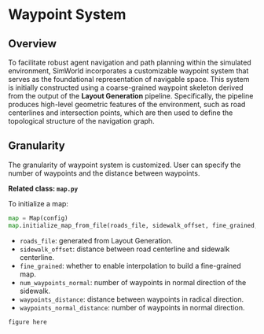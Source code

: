 # Waypoint System

## Overview
To facilitate robust agent navigation and path planning within the simulated environment, SimWorld incorporates a customizable waypoint system that serves as the foundational representation of navigable space. This system is initially constructed using a coarse-grained waypoint skeleton derived from the output of the **Layout Generation** pipeline. Specifically, the pipeline produces high-level geometric features of the environment, such as road centerlines and intersection points, which are then used to define the topological structure of the navigation graph.

## Granularity
The granularity of waypoint system is customized. User can specify the number of waypoints and the distance between waypoints.

**Related class: `map.py`**

To initialize a map:
```python
map = Map(config)
map.initialize_map_from_file(roads_file, sidewalk_offset, fine_grained, num_waypoints_normal, waypoints_distance, waypoints_normal_distance)
```
+ `roads_file`: generated from Layout Generation.
+ `sidewalk_offset`: distance between road centerline and sidewalk centerline.
+ `fine_grained`: whether to enable interpolation to build a fine-grained map.
+ `num_waypoints_normal`: number of waypoints in normal direction of the sidewalk.
+ `waypoints_distance`: distance between waypoints in radical direction.
+ `waypoints_normal_distance`: number of waypoints in normal direction.

```{todo}
figure here
```